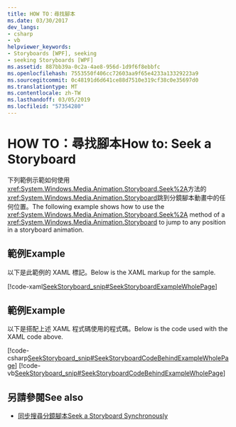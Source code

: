 ```yaml
---
title: HOW TO：尋找腳本
ms.date: 03/30/2017
dev_langs:
- csharp
- vb
helpviewer_keywords:
- Storyboards [WPF], seeking
- seeking Storyboards [WPF]
ms.assetid: 887bb39a-0c2a-4ae8-956d-1d9f6f8ebbfc
ms.openlocfilehash: 7553550f406cc72603aa9f65e4233a13329223a9
ms.sourcegitcommit: 0c48191d6d641ce88d7510e319cf38c0e35697d0
ms.translationtype: MT
ms.contentlocale: zh-TW
ms.lasthandoff: 03/05/2019
ms.locfileid: "57354280"
---
```

# <a name="how-to-seek-a-storyboard"></a><span data-ttu-id="24cf9-102">HOW TO：尋找腳本</span><span class="sxs-lookup"><span data-stu-id="24cf9-102">How to: Seek a Storyboard</span></span>
<span data-ttu-id="24cf9-103">下列範例示範如何使用<xref:System.Windows.Media.Animation.Storyboard.Seek%2A>方法的<xref:System.Windows.Media.Animation.Storyboard>跳到分鏡腳本動畫中的任何位置。</span><span class="sxs-lookup"><span data-stu-id="24cf9-103">The following example shows how to use the <xref:System.Windows.Media.Animation.Storyboard.Seek%2A> method of a <xref:System.Windows.Media.Animation.Storyboard> to jump to any position in a storyboard animation.</span></span>  
  
## <a name="example"></a><span data-ttu-id="24cf9-104">範例</span><span class="sxs-lookup"><span data-stu-id="24cf9-104">Example</span></span>  
 <span data-ttu-id="24cf9-105">以下是此範例的 XAML 標記。</span><span class="sxs-lookup"><span data-stu-id="24cf9-105">Below is the XAML markup for the sample.</span></span>  
  
 [!code-xaml[SeekStoryboard_snip#SeekStoryboardExampleWholePage](~/samples/snippets/csharp/VS_Snippets_Wpf/SeekStoryboard_snip/CSharp/SeekStoryboardExample.xaml#seekstoryboardexamplewholepage)]  
  
## <a name="example"></a><span data-ttu-id="24cf9-106">範例</span><span class="sxs-lookup"><span data-stu-id="24cf9-106">Example</span></span>  
 <span data-ttu-id="24cf9-107">以下是搭配上述 XAML 程式碼使用的程式碼。</span><span class="sxs-lookup"><span data-stu-id="24cf9-107">Below is the code used with the XAML code above.</span></span>  
  
 [!code-csharp[SeekStoryboard_snip#SeekStoryboardCodeBehindExampleWholePage](~/samples/snippets/csharp/VS_Snippets_Wpf/SeekStoryboard_snip/CSharp/SeekStoryboardExample.xaml.cs#seekstoryboardcodebehindexamplewholepage)]
 [!code-vb[SeekStoryboard_snip#SeekStoryboardCodeBehindExampleWholePage](~/samples/snippets/visualbasic/VS_Snippets_Wpf/SeekStoryboard_snip/VisualBasic/SeekStoryboardExample.xaml.vb#seekstoryboardcodebehindexamplewholepage)]  
  
## <a name="see-also"></a><span data-ttu-id="24cf9-108">另請參閱</span><span class="sxs-lookup"><span data-stu-id="24cf9-108">See also</span></span>
- [<span data-ttu-id="24cf9-109">同步搜尋分鏡腳本</span><span class="sxs-lookup"><span data-stu-id="24cf9-109">Seek a Storyboard Synchronously</span></span>](how-to-seek-a-storyboard-synchronously.md)
